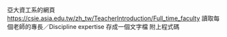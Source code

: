 亞大資工系的網頁 https://csie.asia.edu.tw/zh_tw/TeacherIntroduction/Full_time_faculty
讀取每個老師的專長／Discipline expertise
存成一個文字檔
附上程式碼
